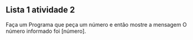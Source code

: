 ## Lista 1 atividade 2

Faça um Programa que peça um número e então mostre a mensagem O número informado foi [número].
